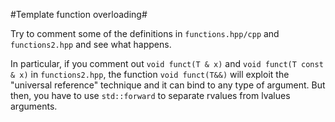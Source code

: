 #Template function overloading#

Try to comment some of the definitions in `functions.hpp/cpp` and `functions2.hpp` and see what happens.

In particular, if you comment out `void funct(T & x)` and `void
funct(T const & x)` in `functions2.hpp`, the function `void
funct(T&&)` will exploit the "universal reference" technique and it
can bind to any type of argument. But then, you have to use
`std::forward` to separate rvalues from lvalues arguments.

